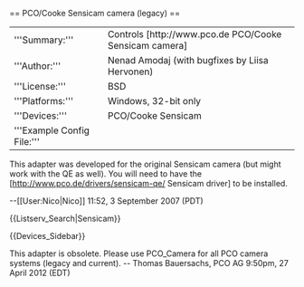 == PCO/Cooke Sensicam camera (legacy) ==

<table><tr><td>
'''Summary:'''</td><td>Controls [http://www.pco.de PCO/Cooke Sensicam camera]</td></tr>
<tr><td>'''Author:'''</td><td>Nenad Amodaj (with bugfixes by Liisa Hervonen)</td></tr>
<tr><td>'''License:'''</td><td>BSD</td></tr> 
<tr><td>'''Platforms:'''</td><td>Windows, 32-bit only</td></tr>
<tr><td>'''Devices:'''</td><td>PCO/Cooke Sensicam</td></tr>
<tr><td>'''Example Config File:'''</td><td></td></tr>
</table>

This adapter was developed for the original Sensicam camera (but might work with the QE as well).  You will need to have the [http://www.pco.de/drivers/sensicam-qe/ Sensicam driver] to be installed.  

--[[User:Nico|Nico]] 11:52, 3 September 2007 (PDT)

{{Listserv_Search|Sensicam}}

{{Devices_Sidebar}}

This adapter is obsolete. Please use PCO_Camera for all PCO camera systems (legacy and current).
-- Thomas Bauersachs, PCO AG 9:50pm, 27 April 2012 (EDT)
